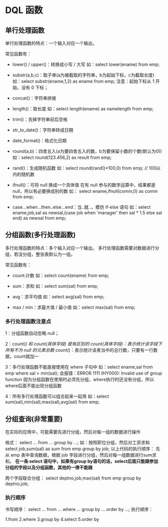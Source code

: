 # DQL 函数

## 单行处理函数

单行处理函数的特点：一个输入对应一个输出。

常见函数有：

- lower() / upper()：转换成小写 / 大写
如：select lower(ename) from emp;

- substr(a,b,c)：取子串(a为被截取的字符串，b为起始下标，c为截取长度)
如：select substr(ename,1,2) as ename from emp;
注意：起始下标从 1 开始，没有 0 下标；

- concat()：字符串拼接
- length()：取长度
如：select length(ename) as namelength from emp;

- trim()：去掉字符串前后空格
- str_to_date()：字符串转成日期
- date_format()：格式化日期
- round(a,b)：四舍五入(a为要四舍五入的数，b为要保留小数的个数(默认为0))
如：select round(123.456,2) as result from emp;

- rand()：生成随机函数
如：select round(rand()*100,0) from emp; // 100以内的随机数

- ifnull()：可将 null 换成一个具体值
在有 null 参与的数学运算中，结果都是 null，所以有必要换成别的数
如： select ename,ifnull(comm,0) as comm from emp;

- case...when...then..else...end：当..就..，模仿 if-else 语句
如：select ename,job,sal as newsal,(case job when 'manager' then sal * 1.5 else sal end) as newsal from emp;

## 分组函数(多行处理函数)

多行处理函数的特点：多个输入对应一个输出。
多行处理函数需要对数据进行分组，若没分组，整张表默认为一组。

常见函数有：

- count:计数
如：select count(ename) from emp;

- sum：求和
如：select sum(sal) from emp;

- avg：求平均值
如：select avg(sal) from emp;

- max / min：求最大值 / 最小值
如：select max(sal) from emp;

### 多行处理函数注意点

1：分组函数自动忽略 null；

2：count(*) 和 count(具体字段) 是有区别的
count(具体字段)：表示统计该字段下所有不为 null 的元素总数
count(*)：表示统计该表当中的总行数，只要有一行数据，count就加一

3：多行处理函数不能直接使用在 where 子句中
如：select ename,sal from emp where sal > min(sal);
会报错：ERROR 1111 (HY000): Invalid use of group function
因为分组函数在使用时必须先分组，where执行时还没有分组，所以where后面不能出现分组函数

4：所有多行处理函数可以组合起来一起用
如：select sum(sal),min(sal),max(sal),avg(sal) from emp;

## 分组查询(非常重要)  

在实际的应用中，可能需要先进行分组，然后对每一组的数据进行操作

格式：
select ... from ... group by ...;
如：按照职位分组，然后对工资求和
select job,sum(sal) as sum from emp group by job;
以上代码的执行顺序：
先从 emp 表中查询数据，根据 job 字段进行分组，然后对每一组数据进行sum求和。
**在一条 select 语句中，如果有group by语句的话，select后面只能跟参加分组的字段以及分组函数，其他的一律不能跟**

两个字段联合分组：
select deptno,job,max(sal) from emp group by deptno,job;

### 执行顺序

书写顺序：
select ... from ... where ... group by ... order by ...;
执行顺序：

1.from
2.where
3.group by
4.select
5.order by
